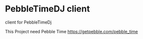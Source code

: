 # PebbleTimeDJ client

client for PebbleTimeDj

This Project need Pebble Time
https://getpebble.com/pebble_time
